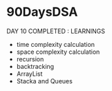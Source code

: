 # 90DaysDSA

DAY 10 COMPLETED :
LEARNINGS
- time complexity calculation
- space complexity calculation
- recursion
- backtracking 
- ArrayList
- Stacka and Queues
